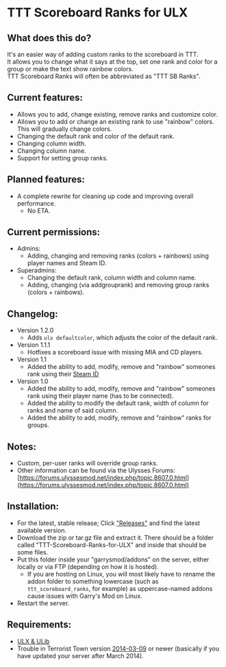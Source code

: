 # TTT Scoreboard Ranks for ULX

## What does this do?
It's an easier way of adding custom ranks to the scoreboard in TTT.  
It allows you to change what it says at the top, set one rank and color for a group or make the text show rainbow colors.  
TTT Scoreboard Ranks will often be abbreviated as "TTT SB Ranks".

## Current features:
- Allows you to add, change existing, remove ranks and customize color.
- Allows you to add or change an existing rank to use "rainbow" colors. This will gradually change colors.
- Changing the default rank and color of the default rank.
- Changing column width.
- Changing column name.
- Support for setting group ranks.

## Planned features:
- A complete rewrite for cleaning up code and improving overall performance.
    - No ETA.

## Current permissions:
- Admins:
    - Adding, changing and removing ranks (colors + rainbows) using player names and Steam ID.
- Superadmins:
    - Changing the default rank, column width and column name.
    - Adding, changing (via addgrouprank) and removing group ranks (colors + rainbows).

## Changelog:
- Version 1.2.0
    - Adds `ulx defaultcolor`, which adjusts the color of the default rank.
- Version 1.1.1
    - Hotfixes a scoreboard issue with missing MIA and CD players.
- Version 1.1
    - Added the ability to add, modify, remove and "rainbow" someones rank using their [Steam ID](https://developer.valvesoftware.com/wiki/SteamID#Legacy_Format)
- Version 1.0
    - Added the ability to add, modify, remove and "rainbow" someones rank using their player name (has to be connected).
    - Added the ability to modify the default rank, width of column for ranks and name of said column.
    - Added the ability to add, modify, remove and "rainbow" ranks for groups.

## Notes:
- Custom, per-user ranks will override group ranks.
- Other information can be found via the Ulysses Forums: [https://forums.ulyssesmod.net/index.php/topic,8607.0.html](https://forums.ulyssesmod.net/index.php/topic,8607.0.html)

## Installation:
- For the latest, stable release; Click ["Releases"](https://github.com/Decicus/TTT-Scoreboard-Ranks-for-ULX/releases) and find the latest available version.
- Download the zip or tar.gz file and extract it. There should be a folder called "TTT-Scoreboard-Ranks-for-ULX" and inside that should be some files.
- Put this folder inside your "garrysmod/addons" on the server, either locally or via FTP (depending on how it is hosted).
    - If you are hosting on Linux, you will most likely have to rename the addon folder to something lowercase (such as `ttt_scoreboard_ranks`, for example) as uppercase-named addons cause issues with Garry's Mod on Linux.
- Restart the server.

## Requirements:
- [ULX & ULib](https://ulyssesmod.net/)
- Trouble in Terrorist Town version [2014-03-09](http://ttt.badking.net/releases/2014-03-09) or newer (basically if you have updated your server after March 2014).
